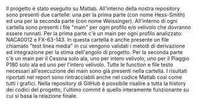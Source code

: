 Il progetto è stato eseguito su Matlab.
All'interno della nostra repository sono presenti due cartelle: una per la prima parte (con nome Hess-Smith) ed una per la seconda parte (con nome Weissinger).
All'interno di ogni cartella sono presenti i file "main" per ogni profilo e/o velivolo che dovranno essere runnati. 
Per la prima parte c'è un main per ogni profilo analizzato: NACA0012 e FX-63-143. In questa cartella è anche presente un file chiamato "test linea media" in cui vengono validati i metodi di derivazione ed integrazione per la stima dell'angolo di progetto.
Per la seconda parte c'è un main per il Cessna solo ala, uno per intero velivolo, uno per il Piaggio P180 solo ala ed uno per l'intero velivolo.
Tutte le function e file testo necessari all'esecuzione dei main sono già presenti nella cartella.
I risultati riportati nel report sono rintracciabili anche nel codice Matlab così come tutti i grafici.
Nella repository di GitHub è possibile risalire a tutta la history dei codici del progetto, l'ultimo commit è quello interamente funzionante su cui si basa la relazione finale.